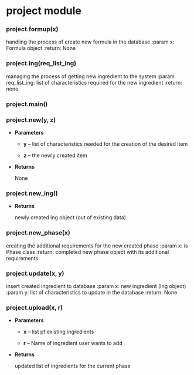 # project module


### project.formup(x)
handling the process of create new formula in the database
:param x: Formula object
:return: None


### project.ing(req_list_ing)
managing the process of getting new ingredient to the system
:param req_list_ing: list of characteristics required for the new ingredient
:return: none


### project.main()

### project.new(y, z)

* **Parameters**

    
    * **y** – list of characteristics needed for the creation of the desired item


    * **z** – the newly created item



* **Returns**

    None



### project.new_ing()

* **Returns**

    newly created ing object (out of existing data)



### project.new_phase(x)
creating the additional  requirements for the new created phase
:param x: is Phase class
:return: completed new phase object with its additional requirements


### project.update(x, y)
insert created ingredient to database
:param x: new ingredient (Ing object)
:param y: list of characteristics to update in the database
:return: None


### project.upload(x, r)

* **Parameters**

    
    * **x** – list pf existing ingredients


    * **r** – Name of ingredient user wants to add



* **Returns**

    updated list of ingredients for the current phase
